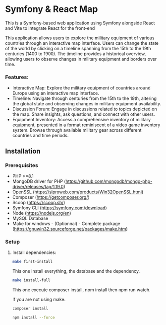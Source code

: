 # Symfony & React Map

This is a Symfony-based web application using Symfony alongside React and Vite to integrate React for the front-end

This application allows users to explore the military equipment of various countries through an interactive map interface. Users can change the state of the world by clicking on a timeline spanning from the 15th to the 19th centuries (1400 to 1900). The 
timeline provides a historical overview, allowing users to observe changes in military equipment and borders over time.

### Features:
- Interactive Map: Explore the military equipment of countries around Europe using an interactive map interface.
- Timeline: Navigate through centuries from the 15th to the 19th, altering the global state and observing changes in military equipment availability.
- Discussion Forum: Engage in discussions related to topics depicted on the map. Share insights, ask questions, and connect with other users.
- Equipment Inventory: Access a comprehensive inventory of military equipment, presented in a format reminiscent of a video game inventory system. Browse through available military gear across different countries and time periods.

## Installation

### Prerequisites

- PHP >=8.1
- MongoDB driver for PHP (https://github.com/mongodb/mongo-php-driver/releases/tag/1.19.0)
- OpenSSL (https://slproweb.com/products/Win32OpenSSL.html)
- Composer (https://getcomposer.org/)
- Scoop (https://scoop.sh/)
- Symfony CLI (https://symfony.com/download)
- Node (https://nodejs.org/en)
- MySQL Database
- Make for windows - (Optionnal) - Complete package (https://gnuwin32.sourceforge.net/packages/make.htm)

### Setup

1. Install dependencies:

    ```bash
    make first-install
    ```
    This one install everything, the database and the dependency.
   
   ```bash
   make install-full
    ```
   This one execute composer install, npm install then npm run watch.

    If you are not using make.
    ```bash
    composer install
    ```
   
   ```bash
   npm install --force
   ```
   
